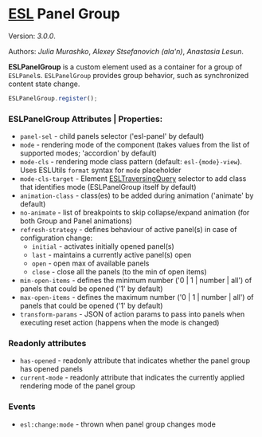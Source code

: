 # [ESL](../../../) Panel Group

Version: *3.0.0*.  

Authors: *Julia Murashko*, *Alexey Stsefanovich (ala'n)*, *Anastasia Lesun*.

<a name="intro"></a>

**ESLPanelGroup** is a custom element used as a container for a group of `ESLPanel`s. 
`ESLPanelGroup` provides group behavior, such as synchronized content state change.

```js
ESLPanelGroup.register();
```

### ESLPanelGroup Attributes | Properties:
 
- `panel-sel` - child panels selector ('esl-panel' by default)
- `mode` - rendering mode of the component (takes values from the list of supported modes; 'accordion' by default)
- `mode-cls` - rendering mode class pattern (default: `esl-{mode}-view`). Uses ESLUtils `format` syntax for `mode` placeholder
- `mode-cls-target` - Element [ESLTraversingQuery](../esl-traversing-query/README.md)  selector to add class that identifies mode (ESLPanelGroup itself by default)
- `animation-class` - class(es) to be added during animation ('animate' by default)
- `no-animate` - list of breakpoints to skip collapse/expand animation (for both Group and Panel animations)
- `refresh-strategy` - defines behaviour of active panel(s) in case of configuration change:
  * `initial` - activates initially opened panel(s)
  * `last` - maintains a currently active panel(s) open
  * `open` - open max of available panels
  * `close` - close all the panels (to the min of open items)
- `min-open-items` - defines the minimum number ('0 | 1 | number | all') of panels that could be opened ('1' by default)
- `max-open-items` - defines the maximum number ('0 | 1 | number | all') of panels that could be opened ('1' by default)
- `transform-params` - JSON of action params to pass into panels when executing reset action (happens when the mode is changed)

### Readonly attributes

- `has-opened` - readonly attribute that indicates whether the panel group has opened panels
- `current-mode` - readonly attribute that indicates the currently applied rendering mode of the panel group

### Events

- `esl:change:mode` - thrown when panel group changes mode
